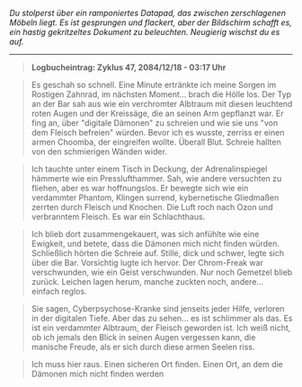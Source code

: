 _Du stolperst über ein ramponiertes Datapad, das zwischen zerschlagenen Möbeln liegt. Es ist gesprungen und flackert, aber der Bildschirm schafft es, ein hastig gekritzeltes Dokument zu beleuchten. Neugierig wischst du es auf._

---

> **Logbucheintrag: Zyklus 47, 2084/12/18 - 03:17 Uhr**

> Es geschah so schnell. Eine Minute ertränkte ich meine Sorgen im Rostigen Zahnrad, im nächsten Moment... brach die Hölle los. Der Typ an der Bar sah aus wie ein verchromter Albtraum mit diesen leuchtend roten Augen und der Kreissäge, die an seinen Arm gepflanzt war. Er fing an, über "digitale Dämonen" zu schreien und wie sie uns "von dem Fleisch befreien" würden. Bevor ich es wusste, zerriss er einen armen Choomba, der eingreifen wollte. Überall Blut. Schreie hallten von den schmierigen Wänden wider.

> Ich tauchte unter einem Tisch in Deckung, der Adrenalinspiegel hämmerte wie ein Presslufthammer. Sah, wie andere versuchten zu fliehen, aber es war hoffnungslos. Er bewegte sich wie ein verdammter Phantom, Klingen surrend, kybernetische Gliedmaßen zerrten durch Fleisch und Knochen. Die Luft roch nach Ozon und verbranntem Fleisch. Es war ein Schlachthaus.

> Ich blieb dort zusammengekauert, was sich anfühlte wie eine Ewigkeit, und betete, dass die Dämonen mich nicht finden würden. Schließlich hörten die Schreie auf. Stille, dick und schwer, legte sich über die Bar. Vorsichtig lugte ich hervor. Der Chrom-Freak war verschwunden, wie ein Geist verschwunden. Nur noch Gemetzel blieb zurück. Leichen lagen herum, manche zuckten noch, andere... einfach reglos.

> Sie sagen, Cyberpsychose-Kranke sind jenseits jeder Hilfe, verloren in der digitalen Tiefe. Aber das zu sehen... es ist schlimmer als das. Es ist ein verdammter Albtraum, der Fleisch geworden ist. Ich weiß nicht, ob ich jemals den Blick in seinen Augen vergessen kann, die manische Freude, als er sich durch diese armen Seelen riss.

> Ich muss hier raus. Einen sicheren Ort finden. Einen Ort, an dem die Dämonen mich nicht finden werden
